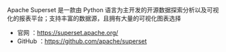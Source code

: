 Apache Superset 是一款由 Python 语言为主开发的开源数据探索分析以及可视化的报表平台；支持丰富的数据源，且拥有大量的可视化图表选择

- 官网 ：<https://superset.apache.org/>
- GitHub ：<https://github.com/apache/superset>